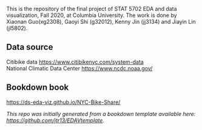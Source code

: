 This is the repository of the final project of STAT 5702 EDA and data visualization, Fall 2020, at Columbia University. The work is done by Xiaonan Guo(xg2308), Gaoyi Shi (g32012), Kenny Jin (jj3134) and Jiayin Lin (jl5802).

## Data source
Citibike data https://www.citibikenyc.com/system-data  
National Climatic Data Center https://www.ncdc.noaa.gov/

## Bookdown book
https://ds-eda-viz.github.io/NYC-Bike-Share/

*This repo was initially generated from a bookdown template available here: https://github.com/jtr13/EDAVtemplate.*	




